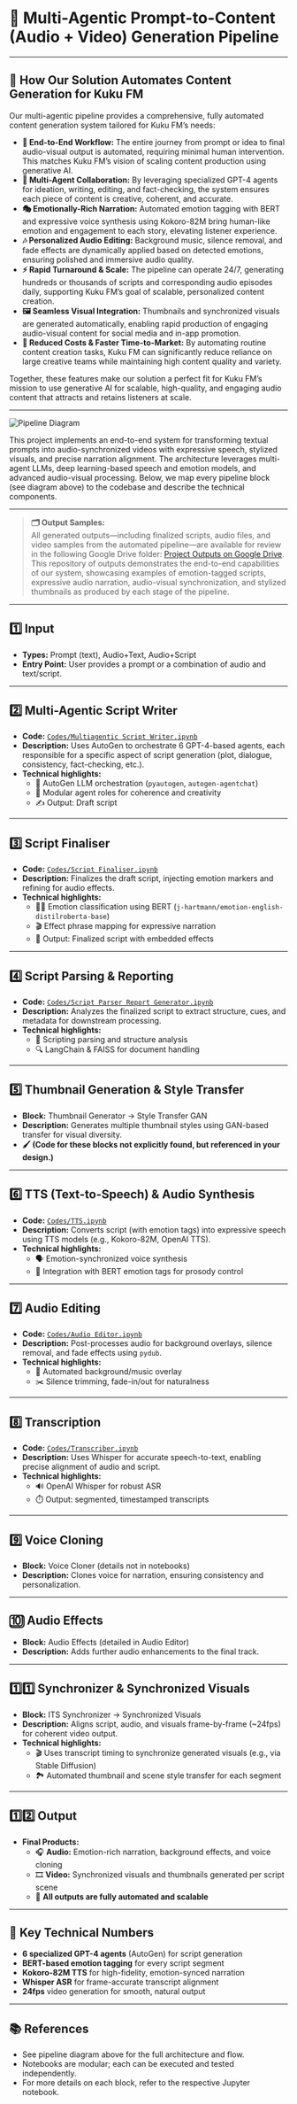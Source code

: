 # 🚀 Multi-Agentic Prompt-to-Content (Audio + Video) Generation Pipeline

---

## 🤖 How Our Solution Automates Content Generation for Kuku FM

Our multi-agentic pipeline provides a comprehensive, fully automated content generation system tailored for Kuku FM’s needs:

- **🔁 End-to-End Workflow:** The entire journey from prompt or idea to final audio-visual output is automated, requiring minimal human intervention. This matches Kuku FM’s vision of scaling content production using generative AI.
- **👥 Multi-Agent Collaboration:** By leveraging specialized GPT-4 agents for ideation, writing, editing, and fact-checking, the system ensures each piece of content is creative, coherent, and accurate.
- **🎭 Emotionally-Rich Narration:** Automated emotion tagging with BERT and expressive voice synthesis using Kokoro-82M bring human-like emotion and engagement to each story, elevating listener experience.
- **🎶 Personalized Audio Editing:** Background music, silence removal, and fade effects are dynamically applied based on detected emotions, ensuring polished and immersive audio quality.
- **⚡ Rapid Turnaround & Scale:** The pipeline can operate 24/7, generating hundreds or thousands of scripts and corresponding audio episodes daily, supporting Kuku FM’s goal of scalable, personalized content creation.
- **🖼️ Seamless Visual Integration:** Thumbnails and synchronized visuals are generated automatically, enabling rapid production of engaging audio-visual content for social media and in-app promotion.
- **💸 Reduced Costs & Faster Time-to-Market:** By automating routine content creation tasks, Kuku FM can significantly reduce reliance on large creative teams while maintaining high content quality and variety.

Together, these features make our solution a perfect fit for Kuku FM’s mission to use generative AI for scalable, high-quality, and engaging audio content that attracts and retains listeners at scale.

---

![Pipeline Diagram](https://github.com/user-attachments/assets/cea709c7-cd75-4e41-86f7-a7ed76f2de21)

This project implements an end-to-end system for transforming textual prompts into audio-synchronized videos with expressive speech, stylized visuals, and precise narration alignment. The architecture leverages multi-agent LLMs, deep learning-based speech and emotion models, and advanced audio-visual processing. Below, we map every pipeline block (see diagram above) to the codebase and describe the technical components.

---

> **🗂️ Output Samples:**  
All generated outputs—including finalized scripts, audio files, and video samples from the automated pipeline—are available for review in the following Google Drive folder: [Project Outputs on Google Drive](https://drive.google.com/drive/folders/1pYmqrKBPigrozc9iqW0ZCftgiU7IyKNa).  
This repository of outputs demonstrates the end-to-end capabilities of our system, showcasing examples of emotion-tagged scripts, expressive audio narration, audio-visual synchronization, and stylized thumbnails as produced by each stage of the pipeline.

---

## 1️⃣ Input

- **Types:** Prompt (text), Audio+Text, Audio+Script
- **Entry Point:** User provides a prompt or a combination of audio and text/script.

---

## 2️⃣ Multi-Agentic Script Writer

- **Code:** [`Codes/Multiagentic Script Writer.ipynb`](Codes/Multiagentic%20Script%20Writer.ipynb)
- **Description:** Uses AutoGen to orchestrate 6 GPT-4-based agents, each responsible for a specific aspect of script generation (plot, dialogue, consistency, fact-checking, etc.).
- **Technical highlights:**
    - 🧠 AutoGen LLM orchestration (`pyautogen`, `autogen-agentchat`)
    - 🤝 Modular agent roles for coherence and creativity
    - ✍️ Output: Draft script

---

## 3️⃣ Script Finaliser

- **Code:** [`Codes/Script Finaliser.ipynb`](Codes/Script%20Finaliser.ipynb)
- **Description:** Finalizes the draft script, injecting emotion markers and refining for audio effects.
- **Technical highlights:**
    - 🧑‍💻 Emotion classification using BERT (`j-hartmann/emotion-english-distilroberta-base`)
    - 🎬 Effect phrase mapping for expressive narration
    - 📜 Output: Finalized script with embedded effects

---

## 4️⃣ Script Parsing & Reporting

- **Code:** [`Codes/Script Parser Report Generator.ipynb`](Codes/Script%20Parser%20Report%20Generator.ipynb)
- **Description:** Analyzes the finalized script to extract structure, cues, and metadata for downstream processing.
- **Technical highlights:**
    - 📄 Scripting parsing and structure analysis
    - 🔍 LangChain & FAISS for document handling

---

## 5️⃣ Thumbnail Generation & Style Transfer

- **Block:** Thumbnail Generator → Style Transfer GAN
- **Description:** Generates multiple thumbnail styles using GAN-based transfer for visual diversity.
- **🖌️ (Code for these blocks not explicitly found, but referenced in your design.)**

---

## 6️⃣ TTS (Text-to-Speech) & Audio Synthesis

- **Code:** [`Codes/TTS.ipynb`](Codes/TTS.ipynb)
- **Description:** Converts script (with emotion tags) into expressive speech using TTS models (e.g., Kokoro-82M, OpenAI TTS).
- **Technical highlights:**
    - 🗣️ Emotion-synchronized voice synthesis
    - 🎤 Integration with BERT emotion tags for prosody control

---

## 7️⃣ Audio Editing

- **Code:** [`Codes/Audio Editor.ipynb`](Codes/Audio%20Editor.ipynb)
- **Description:** Post-processes audio for background overlays, silence removal, and fade effects using `pydub`.
- **Technical highlights:**
    - 🎵 Automated background/music overlay
    - ✂️ Silence trimming, fade-in/out for naturalness

---

## 8️⃣ Transcription

- **Code:** [`Codes/Transcriber.ipynb`](Codes/Transcriber.ipynb)
- **Description:** Uses Whisper for accurate speech-to-text, enabling precise alignment of audio and script.
- **Technical highlights:**
    - 🔊 OpenAI Whisper for robust ASR
    - ⏱️ Output: segmented, timestamped transcripts

---

## 9️⃣ Voice Cloning

- **Block:** Voice Cloner (details not in notebooks)
- **Description:** Clones voice for narration, ensuring consistency and personalization.

---

## 🔟 Audio Effects

- **Block:** Audio Effects (detailed in Audio Editor)
- **Description:** Adds further audio enhancements to the final track.

---

## 1️⃣1️⃣ Synchronizer & Synchronized Visuals

- **Block:** ITS Synchronizer → Synchronized Visuals
- **Description:** Aligns script, audio, and visuals frame-by-frame (~24fps) for coherent video output.
- **Technical highlights:**
    - 🎬 Uses transcript timing to synchronize generated visuals (e.g., via Stable Diffusion)
    - 🏞️ Automated thumbnail and scene style transfer for each segment

---

## 1️⃣2️⃣ Output

- **Final Products:**
    - 🎧 **Audio:** Emotion-rich narration, background effects, and voice cloning
    - 🎞️ **Video:** Synchronized visuals and thumbnails generated per script scene
    - 🤖 **All outputs are fully automated and scalable**

---

## 🔢 Key Technical Numbers

- **6 specialized GPT-4 agents** (AutoGen) for script generation
- **BERT-based emotion tagging** for every script segment
- **Kokoro-82M TTS** for high-fidelity, emotion-synced narration
- **Whisper ASR** for frame-accurate transcript alignment
- **24fps** video generation for smooth, natural output

---

## 📚 References

- See pipeline diagram above for the full architecture and flow.
- Notebooks are modular; each can be executed and tested independently.
- For more details on each block, refer to the respective Jupyter notebook.
